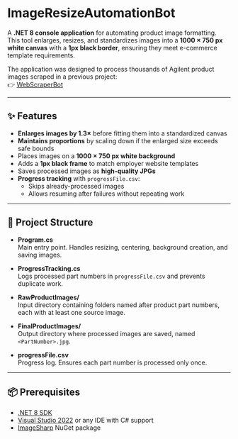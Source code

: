 # ImageResizeAutomationBot

A **.NET 8 console application** for automating product image formatting.  
This tool enlarges, resizes, and standardizes images into a **1000 × 750 px white canvas** with a **1px black border**, ensuring they meet e-commerce template requirements.

The application was designed to process thousands of Agilent product images scraped in a previous project:  
👉 [WebScraperBot](https://github.com/alihassani133/WebScraperBot)

---

## ✨ Features

- **Enlarges images by 1.3×** before fitting them into a standardized canvas
- **Maintains proportions** by scaling down if the enlarged size exceeds safe bounds
- Places images on a **1000 × 750 px white background**
- Adds a **1px black frame** to match employer website templates
- Saves processed images as **high-quality JPGs**
- **Progress tracking** with `progressFile.csv`:
  - Skips already-processed images
  - Allows resuming after failures without repeating work

---

## 📂 Project Structure

- **Program.cs**  
  Main entry point. Handles resizing, centering, background creation, and saving images.

- **ProgressTracking.cs**  
  Logs processed part numbers in `progressFile.csv` and prevents duplicate work.

- **RawProductImages/**  
  Input directory containing folders named after product part numbers, each with at least one source image.

- **FinalProductImages/**  
  Output directory where processed images are saved, named `<PartNumber>.jpg`.

- **progressFile.csv**  
  Progress log. Ensures each part number is processed only once.

---

## 📦 Prerequisites

- [.NET 8 SDK](https://dotnet.microsoft.com/download)
- [Visual Studio 2022](https://visualstudio.microsoft.com/) or any IDE with C# support
- [ImageSharp](https://github.com/SixLabors/ImageSharp) NuGet package
